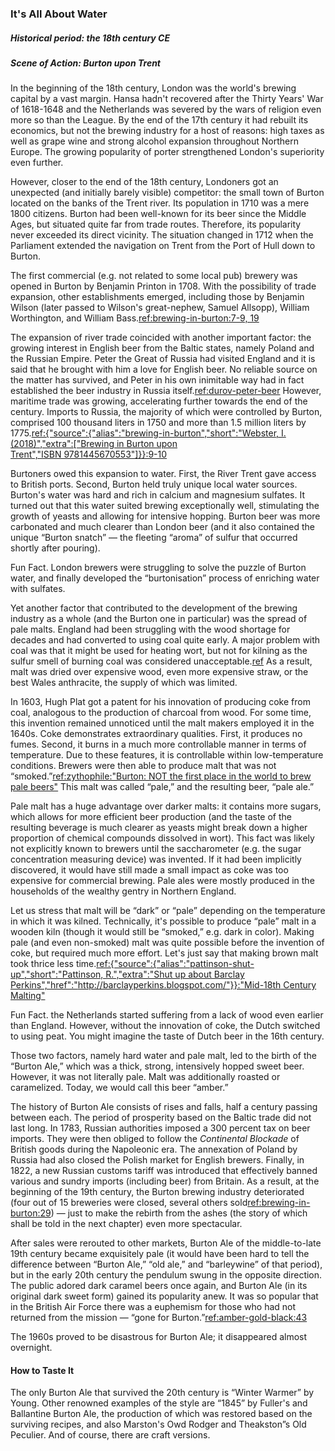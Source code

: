 ### It's All About Water
##### Historical period: the 18th century CE
##### Scene of Action: Burton upon Trent

In the beginning of the 18th century, London was the world's brewing capital by a vast margin. Hansa hadn't recovered after the Thirty Years' War of 1618-1648 and the Netherlands was severed by the wars of religion even more so than the League. By the  end of the 17th century it had rebuilt its economics, but not the brewing industry for a host of reasons: high taxes as well as grape wine and strong alcohol expansion throughout Northern Europe. The growing popularity of porter strengthened London's superiority even further. 

However, closer to the end of the 18th century, Londoners got an unexpected (and initially barely visible) competitor: the small town of Burton located on the banks of the Trent river. Its population in 1710 was a mere 1800 citizens. Burton had been well-known for its beer since the Middle Ages, but situated quite far from trade routes. Therefore, its popularity never exceeded its direct vicinity. The situation changed in 1712 when the Parliament extended the navigation on Trent from the Port of Hull down to Burton.

The first commercial (e.g. not related to some local pub) brewery was opened in Burton by Benjamin Printon in 1708. With the possibility of trade expansion, other establishments emerged, including those by Benjamin Wilson (later passed to Wilson's great-nephew, Samuel Allsopp), William Worthington, and William Bass.[ref:brewing-in-burton:7-9, 19]()

The expansion of river trade coincided with another important factor: the growing interest in English beer from the Baltic states, namely Poland and the Russian Empire.  Peter the Great of Russia had visited England and it is said that he brought with him a love for English beer. No reliable source on the matter has survived, and Peter in his own inimitable way had in fact established the beer industry in Russia itself.[ref:durov-peter-beer]() However, maritime trade was growing, accelerating further towards the end of the century. Imports to Russia, the majority of which were controlled by Burton, comprised 100 thousand liters in 1750 and more than 1.5 million liters by 1775.[ref:{"source":{"alias":"brewing-in-burton","short":"Webster, I. (2018)","extra":["Brewing in Burton upon Trent","ISBN 9781445670553"]}}:9-10]()

Burtoners owed this expansion to water. First, the River Trent gave access to British ports. Second, Burton held truly unique local water sources. Burton's water was hard and rich in calcium and magnesium sulfates. It turned out that this water suited brewing exceptionally well, stimulating the growth of yeasts and allowing for intensive hopping. Burton beer was more carbonated and much clearer than London beer (and it also contained the unique “Burton snatch” — the fleeting “aroma” of sulfur that occurred shortly after pouring).

Fun Fact. London brewers were struggling to solve the puzzle of Burton water, and finally developed the “burtonisation” process of enriching water with sulfates.

Yet another factor that contributed to the development of the brewing industry as a whole (and the Burton one in particular) was the spread of pale malts. England had been struggling with the wood shortage for decades and had converted to using coal quite early. A major problem with coal was that it might be used for heating wort, but not for kilning as the sulfur smell of burning coal was considered unacceptable.[ref](https://www.beeretseq.com/where-theres-smoke-theres-pale-ale/) As a result, malt was dried over expensive wood, even more expensive straw, or the best Wales anthracite, the supply of which was limited.

In 1603, Hugh Plat got a patent for his innovation of producing coke from coal, analogous to the production of charcoal from wood. For some time, this invention remained unnoticed until the malt makers employed it in the 1640s. Coke demonstrates extraordinary qualities. First, it produces no fumes. Second, it burns in a much more controllable manner in terms of temperature. Due to these features, it is controllable within low-temperature conditions. Brewers were then able to produce malt that was not “smoked.”[ref:zythophile:"Burton: NOT the first place in the world to brew pale beers"](https://zythophile.co.uk/2009/11/26/burton-not-the-first-place-in-the-world-to-brew-pale-beers/) This malt was called “pale,” and the resulting beer, “pale ale.”

Pale malt has a huge advantage over darker malts: it contains more sugars, which allows for more efficient beer production (and the taste of the resulting beverage is much clearer as yeasts might break down a higher proportion of chemical compounds dissolved in wort). This fact was likely not explicitly known to brewers until the saccharometer (e.g. the sugar concentration measuring device) was invented. If it had been implicitly discovered, it would have still made a small impact as coke was too expensive for commercial brewing. Pale ales were mostly produced in the households of the wealthy gentry in Northern England.

Let us stress that malt will be “dark” or “pale” depending on the temperature in which it was kilned. Technically, it's possible to produce “pale” malt in a wooden kiln (though it would still be “smoked,” e.g. dark in color). Making pale (and even non-smoked) malt was quite possible before the invention of coke, but required much more effort. Let's just say that making brown malt took thrice less time.[ref:{"source":{"alias":"pattinson-shut-up","short":"Pattinson, R.","extra":"Shut up about Barclay Perkins","href":"http://barclayperkins.blogspot.com/"}}:"Mid-18th Century Malting"](http://barclayperkins.blogspot.com/2009/09/mid-18th-century-malting.html)

Fun Fact. the Netherlands started suffering from a lack of wood even earlier than England. However, without the innovation of coke, the Dutch switched to using peat. You might imagine the taste of Dutch beer in the 16th century.

Those two factors, namely hard water and pale malt, led to the birth of the “Burton Ale,” which was a thick, strong, intensively hopped sweet beer. However, it was not literally pale. Malt was additionally roasted or caramelized. Today, we would call this beer “amber.”

The history of Burton Ale consists of rises and falls, half a century passing between each. The period of prosperity based on the Baltic trade did not last long. In 1783, Russian authorities imposed a 300 percent tax on beer imports. They were then obliged to follow the *Continental Blockade* of British goods during the Napoleonic era. The annexation of Poland by Russia  had also closed the Polish market for English brewers. Finally, in 1822, a new Russian customs tariff was introduced that effectively banned various and sundry imports (including beer) from Britain. As a result, at the beginning of the 19th century, the Burton brewing industry deteriorated (four out of 15 breweries were closed, several others sold[ref:brewing-in-burton:29]()) — just to make the rebirth from the ashes (the story of which shall be told in the next chapter) even more spectacular.

After sales were rerouted to other markets, Burton Ale of the middle-to-late 19th century became exquisitely pale (it would have been hard to tell the difference between “Burton Ale,” “old ale,” and “barleywine” of that period), but in the early 20th century the pendulum swung in the opposite direction. The public adored dark caramel beers once again, and Burton Ale (in its original dark sweet form) gained its popularity anew. It was so popular that in the British Air Force there was a euphemism for those who had not returned from the mission — “gone for Burton.”[ref:amber-gold-black:43]()

The 1960s proved to be disastrous for Burton Ale; it disappeared almost overnight.

#### How to Taste It

The only Burton Ale that survived the 20th century is “Winter Warmer” by Young. Other renowned examples of the style are “1845” by Fuller's and Ballantine Burton Ale, the production of which was restored based on the surviving recipes, and also Marston's Owd Rodger and Theakston”s Old Peculier. And of course, there are craft versions.